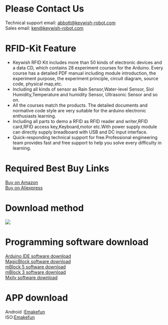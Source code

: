 # Please Contact Us

Technical support email: abbott@keywish-robot.com</br>
Sales email: ken@keywish-robot.com</br>

# RFID-Kit Feature

* Keywish RFID Kit includes more than 50 kinds of electronic devices and a data CD, which contains 28 experiment courses for the Arduino. Every course has a detailed PDF manual including module introduction, the experiment purpose, the experiment principle, circuit diagram, source code, physical map,etc.</br>
* Including all kinds of sensor as Rain Sensor,Water-level Sensor, Siol Humidity,Temperature and humidity Sensor, Ultrasonic Sensor and so on.</br>
* All the courses match the products. The detailed documents and normative code style are very suitable for the arduino electronic enthusiasts learning.</br>
* Including all parts to demo a RFID as RFID reader and writer,RFID card,RFID access key,Keyboard,motor etc.With power supply module can directly supply breadboard with USB and DC input interface.</br>
* Quick-responding technical support for free.Professional engineering team provides fast and free support to help you solve every difficulty in learning.</br>

# Required Best Buy Links

[Buy on Amazon](https://www.amazon.com/dp/B01N4FYZO1) </br>
[Buy on Aliexpress](https://www.aliexpress.com/store/product/KeyWish-Super-RFID-Sensor-Starter-Kit-With-Tutorial-28-Lessons-For-Arduino-UNO-R3-With-Rain/3269016_32841900322.html?spm=2114.12010610.0.0.616016e05tP5S8)

# Download method

![](https://github.com/keywish/keywish-arduino-rfid-kit/raw/master/Image.png)

# Programming software download

[Arduino IDE software download](https://www.arduino.cc/en/Main/Software?setlang=en)</br>
[MagicBlock software download ](http://www.emakefun.com/en/download)</br>
[mBlock 5 software download](https://www.mblock.cc/en-us/download)</br>
[mBlock 3 software download](https://www.mblock.cc/en-us/download)</br>
[Mxily software download](http://www.emakefun.com/en/download)</br>

# APP download

Android :[Emakefun](http://www.emakefun.com/en/download)</br>
ISO:[Emakefun](http://www.emakefun.com/en/download)</br>
